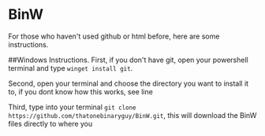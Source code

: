 # BinW
For those who haven't used github or html before, here are some instructions.

##Windows Instructions.
First, if you don't have git, open your powershell terminal and type ```winget install git```.

Second, open your terminal and choose the directory you want to install it to, if you dont know how this       works, see line

Third, type into your terminal ```git clone https://github.com/thatonebinaryguy/BinW.git```, this will download the BinW files directly to where you 
